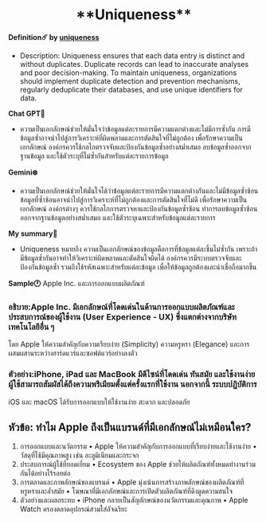 <center><h1>**Uniqueness**</h1></center>  

**Definition☄️ by [uniqueness](https://www.acceldata.io/article/what-are-data-quality-dimensions)**

- Description: Uniqueness ensures that each data entry is distinct and without duplicates. Duplicate records can lead to inaccurate analyses and poor decision-making. To maintain uniqueness, organizations should implement duplicate detection and prevention mechanisms, regularly deduplicate their databases, and use unique identifiers for data.

**Chat GPT🤖**

- ความเป็นเอกลักษณ์ช่วยให้มั่นใจว่าข้อมูลแต่ละรายการมีความแตกต่างและไม่มีการซ้ำกัน การมีข้อมูลซ้ำอาจนำไปสู่การวิเคราะห์ที่ผิดพลาดและการตัดสินใจที่ไม่ถูกต้อง เพื่อรักษาความเป็นเอกลักษณ์ องค์กรควรใช้กลไกตรวจจับและป้องกันข้อมูลซ้ำอย่างสม่ำเสมอ ลบข้อมูลซ้ำออกจากฐานข้อมูล และใช้ตัวระบุที่ไม่ซ้ำกันสำหรับแต่ละรายการข้อมูล

**Gemini❄️**

- ความเป็นเอกลักษณ์ช่วยให้มั่นใจได้ว่าข้อมูลแต่ละรายการมีความแตกต่างกันและไม่มีข้อมูลซ้ำซ้อน ข้อมูลที่ซ้ำซ้อนอาจนำไปสู่การวิเคราะห์ที่ไม่ถูกต้องและการตัดสินใจที่ไม่ดี เพื่อรักษาความเป็นเอกลักษณ์ องค์กรต่างๆ ควรใช้กลไกการตรวจหาและป้องกันข้อมูลซ้ำซ้อน ทำการลบข้อมูลซ้ำซ้อนออกจากฐานข้อมูลอย่างสม่ำเสมอ และใช้ตัวระบุเฉพาะสำหรับข้อมูลแต่ละรายการ

**My summary📖**

- Uniqueness หมายถึง ความเป็นเอกลักษณ์ของข้อมูลคือการที่ข้อมูลแต่ละชิ้นไม่ซ้ำกัน เพราะถ้ามีข้อมูลซ้ำกันอาจทำให้วิเคราะห์ผิดพลาดและตัดสินใจผิดได้ องค์กรควรมีระบบตรวจจับและป้องกันข้อมูลซ้ำ รวมถึงใช้รหัสเฉพาะสำหรับแต่ละข้อมูล เพื่อให้ข้อมูลถูกต้องและน่าเชื่อถือมากขึ้น

**Sample🕐**
Apple Inc. และการออกแบบผลิตภัณฑ์

### อธิบาย:Apple Inc. มีเอกลักษณ์ที่โดดเด่นในด้านการออกแบบผลิตภัณฑ์และประสบการณ์ของผู้ใช้งาน (User Experience - UX) ซึ่งแตกต่างจากบริษัทเทคโนโลยีอื่น ๆ 
โดย Apple ให้ความสำคัญกับความเรียบง่าย (Simplicity) ความหรูหรา (Elegance) และการผสมผสานระหว่างฮาร์ดแวร์และซอฟต์แวร์อย่างลงตัว

### ตัวอย่าง:iPhone, iPad และ MacBook มีดีไซน์ที่โดดเด่น ทันสมัย และใช้งานง่าย ผู้ใช้สามารถสัมผัสได้ถึงความพรีเมียมตั้งแต่ครั้งแรกที่ใช้งาน นอกจากนี้ ระบบปฏิบัติการ
iOS และ macOS ได้รับการออกแบบให้ใช้งานง่าย สะดวก และปลอดภัย

## หัวข้อ: ทำไม Apple ถึงเป็นแบรนด์ที่มีเอกลักษณ์ไม่เหมือนใคร?
1.	การออกแบบและนวัตกรรม
•	Apple ให้ความสำคัญกับการออกแบบที่เรียบง่ายและใช้งานง่าย
•	วัสดุที่ใช้มีคุณภาพสูง เช่น อะลูมิเนียมและกระจก
2.	ประสบการณ์ผู้ใช้ที่ยอดเยี่ยม
•	Ecosystem ของ Apple ช่วยให้ผลิตภัณฑ์ทั้งหมดทำงานร่วมกันได้อย่างไร้รอยต่อ
3.	การตลาดและภาพลักษณ์ของแบรนด์
•	Apple มุ่งเน้นการสร้างภาพลักษณ์ของผลิตภัณฑ์ที่หรูหราและล้ำสมัย
•	โฆษณาที่มีเอกลักษณ์และการเปิดตัวผลิตภัณฑ์ที่ดึงดูดความสนใจ
4.	ตัวอย่างและผลกระทบ
•	iPhone กลายเป็นสัญลักษณ์ของนวัตกรรมและคุณภาพ
•	Apple Watch ครองตลาดอุปกรณ์สวมใส่อัจฉริยะ
